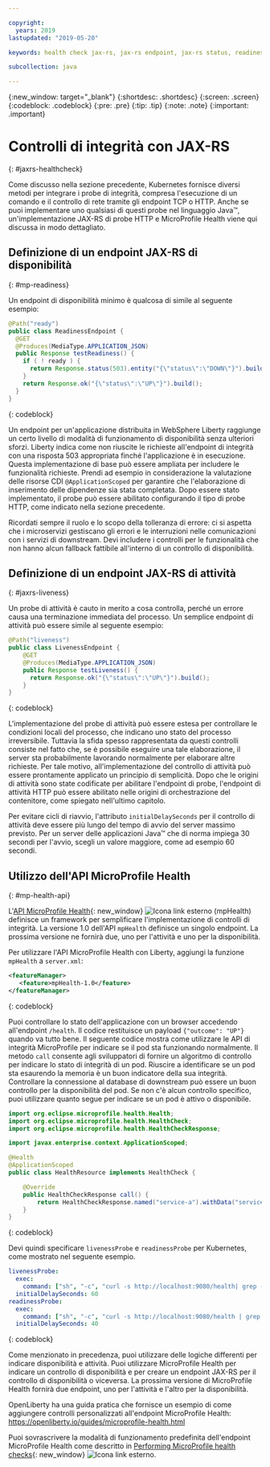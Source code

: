 ```yaml
---

copyright:
  years: 2019
lastupdated: "2019-05-20"

keywords: health check jax-rs, jax-rs endpoint, jax-rs status, readiness jax-rs, liveness jax-rs, microprofile health

subcollection: java

---
```


{:new_window: target="_blank"}
{:shortdesc: .shortdesc}
{:screen: .screen}
{:codeblock: .codeblock}
{:pre: .pre}
{:tip: .tip}
{:note: .note}
{:important: .important}

# Controlli di integrità con JAX-RS
{: #jaxrs-healthcheck}

Come discusso nella sezione precedente, Kubernetes fornisce diversi metodi per integrare i probe di integrità, compresa l'esecuzione di un comando e il controllo di rete tramite gli endpoint TCP o HTTP. Anche se puoi implementare uno qualsiasi di questi probe nel linguaggio Java&trade;, un'implementazione JAX-RS di probe HTTP e MicroProfile Health viene qui discussa in modo dettagliato.

## Definizione di un endpoint JAX-RS di disponibilità
{: #mp-readiness}

Un endpoint di disponibilità minimo è qualcosa di simile al seguente esempio:

```java
@Path("ready")
public class ReadinessEndpoint {
  @GET
  @Produces(MediaType.APPLICATION_JSON)
  public Response testReadiness() {
    if ( ! ready ) {
      return Response.status(503).entity("{\"status\":\"DOWN\"}").build();
    }
    return Response.ok("{\"status\":\"UP\"}").build();
  }
}
```
{: codeblock}

Un endpoint per un'applicazione distribuita in WebSphere Liberty raggiunge un certo livello di modalità di funzionamento di disponibilità senza ulteriori sforzi. Liberty indica come non riuscite le richieste all'endpoint di integrità con una risposta 503 appropriata finché l'applicazione è in esecuzione. Questa implementazione di base può essere ampliata per includere le funzionalità richieste. Prendi ad esempio in considerazione la valutazione delle risorse CDI `@ApplicationScoped` per garantire che l'elaborazione di inserimento delle dipendenze sia stata completata. Dopo essere stato implementato, il probe può essere abilitato configurando il tipo di probe HTTP, come indicato nella sezione precedente.

Ricordati sempre il ruolo e lo scopo della tolleranza di errore: ci si aspetta che i microservizi gestiscano gli errori e le interruzioni nelle comunicazioni con i servizi di downstream. Devi includere i controlli per le funzionalità che non hanno alcun fallback fattibile all'interno di un controllo di disponibilità.

## Definizione di un endpoint JAX-RS di attività
{: #jaxrs-liveness}

Un probe di attività è cauto in merito a cosa controlla, perché un errore causa una terminazione immediata del processo. Un semplice endpoint di attività può essere simile al seguente esempio:

```java
@Path("liveness")
public class LivenessEndpoint {
    @GET
    @Produces(MediaType.APPLICATION_JSON)
    public Response testLiveness() {
      return Response.ok("{\"status\":\"UP\"}").build();
    }
}
```
{: codeblock}

L'implementazione del probe di attività può essere estesa per controllare le condizioni locali del processo, che indicano uno stato del processo irreversibile. Tuttavia la sfida spesso rappresentata da questi controlli consiste nel fatto che, se è possibile eseguire una tale elaborazione, il server sta probabilmente lavorando normalmente per elaborare altre richieste. Per tale motivo, all'implementazione del controllo di attività può essere prontamente applicato un principio di semplicità. Dopo che le origini di attività sono state codificate per abilitare l'endpoint di probe, l'endpoint di attività HTTP può essere abilitato nelle origini di orchestrazione del contenitore, come spiegato nell'ultimo capitolo.

Per evitare cicli di riavvio, l'attributo `initialDelaySeconds` per il controllo di attività deve essere più lungo del tempo di avvio del server massimo previsto. Per un server delle applicazioni Java&trade; che di norma impiega 30 secondi per l'avvio, scegli un valore maggiore, come ad esempio 60 secondi.

## Utilizzo dell'API MicroProfile Health
{: #mp-health-api}

L'[API MicroProfile Health](https://www.ibm.com/support/knowledgecenter/en/SSEQTP_liberty/com.ibm.websphere.wlp.doc/ae/twlp_microprofile_healthcheck.html){: new_window} ![Icona link esterno](../icons/launch-glyph.svg "Icona link esterno") (mpHealth) definisce un framework per semplificare l'implementazione di controlli di integrità. La versione 1.0 dell'API `mpHealth` definisce un singolo endpoint. La prossima versione ne fornirà due, uno per l'attività e uno per la disponibilità.

Per utilizzare l'API MicroProfile Health con Liberty, aggiungi la funzione `mpHealth` a `server.xml`:

```xml
<featureManager>
   <feature>mpHealth-1.0</feature>
</featureManager>
```
{: codeblock}

Puoi controllare lo stato dell'applicazione con un browser accedendo all'endpoint `/health`. Il codice restituisce un payload `{"outcome": "UP"}` quando va tutto bene. Il seguente codice mostra come utilizzare le API di integrità MicroProfile per indicare se il pod sta funzionando normalmente. Il metodo `call` consente agli sviluppatori di fornire un algoritmo di controllo per indicare lo stato di integrità di un pod. Riuscire a identificare se un pod sta esaurendo la memoria è un buon indicatore della sua integrità. Controllare la connessione al database di downstream può essere un buon controllo per la disponibilità del pod. Se non c'è alcun controllo specifico, puoi utilizzare quanto segue per indicare se un pod è attivo o disponibile.

```java
import org.eclipse.microprofile.health.Health;
import org.eclipse.microprofile.health.HealthCheck;
import org.eclipse.microprofile.health.HealthCheckResponse;

import javax.enterprise.context.ApplicationScoped;

@Health
@ApplicationScoped
public class HealthResource implements HealthCheck {

    @Override
    public HealthCheckResponse call() {
        return HealthCheckResponse.named("service-a").withData("service-a", "ok").up().build();
    }
}
```
{: codeblock}

Devi quindi specificare `livenessProbe` e `readinessProbe` per Kubernetes, come mostrato nel seguente esempio.
```yaml
livenessProbe:
  exec:
    command: ["sh", "-c", "curl -s http://localhost:9080/health| grep -q service-a"]
  initialDelaySeconds: 60
readinessProbe:
  exec:
    command: ["sh", "-c", "curl -s http://localhost:9080/health | grep -q service-a"]
  initialDelaySeconds: 40
```
{: codeblock}

Come menzionato in precedenza, puoi utilizzare delle logiche differenti per indicare disponibilità e attività. Puoi utilizzare MicroProfile Health per indicare un controllo di disponibilità e per creare un endpoint JAX-RS per il controllo di disponibilità o viceversa. La prossima versione di MicroProfile Health fornirà due endpoint, uno per l'attività e l'altro per la disponibilità.

OpenLiberty ha una guida pratica che fornisce un esempio di come aggiungere controlli personalizzati all'endpoint MicroProfile Health: https://openliberty.io/guides/microprofile-health.html

Puoi sovrascrivere la modalità di funzionamento predefinita dell'endpoint MicroProfile Health come descritto in [Performing MicroProfile health checks](https://www.ibm.com/support/knowledgecenter/en/SSEQTP_liberty/com.ibm.websphere.wlp.doc/ae/twlp_microprofile_healthcheck.html){: new_window} ![Icona link esterno](../icons/launch-glyph.svg "Icona link esterno").
